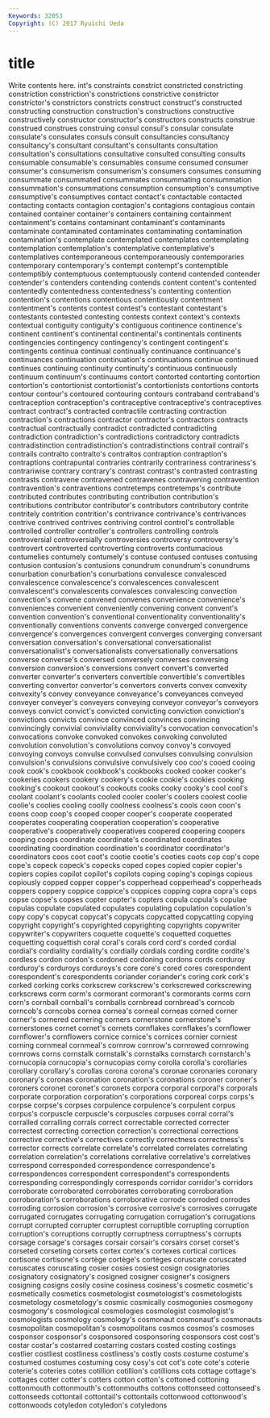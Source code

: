 ```yaml
---
Keywords: 32053 
Copyright: (C) 2017 Ryuichi Ueda
---
```


# title

Write contents here.
int's
constraints constrict constricted constricting constriction constriction's constrictions constrictive constrictor constrictor's
constrictors constricts construct construct's constructed constructing construction construction's constructions constructive
constructively constructor constructor's constructors constructs construe construed construes construing consul
consul's consular consulate consulate's consulates consuls consult consultancies consultancy consultancy's
consultant consultant's consultants consultation consultation's consultations consultative consulted consulting consults
consumable consumable's consumables consume consumed consumer consumer's consumerism consumerism's consumers
consumes consuming consummate consummated consummates consummating consummation consummation's consummations consumption
consumption's consumptive consumptive's consumptives contact contact's contactable contacted contacting contacts
contagion contagion's contagions contagious contain contained container container's containers containing
containment containment's contains contaminant contaminant's contaminants contaminate contaminated contaminates contaminating
contamination contamination's contemplate contemplated contemplates contemplating contemplation contemplation's contemplative contemplative's
contemplatives contemporaneous contemporaneously contemporaries contemporary contemporary's contempt contempt's contemptible contemptibly
contemptuous contemptuously contend contended contender contender's contenders contending contends content
content's contented contentedly contentedness contentedness's contenting contention contention's contentions contentious
contentiously contentment contentment's contents contest contest's contestant contestant's contestants contested
contesting contests context context's contexts contextual contiguity contiguity's contiguous continence
continence's continent continent's continental continental's continentals continents contingencies contingency contingency's
contingent contingent's contingents continua continual continually continuance continuance's continuances continuation
continuation's continuations continue continued continues continuing continuity continuity's continuous continuously
continuum continuum's continuums contort contorted contorting contortion contortion's contortionist contortionist's
contortionists contortions contorts contour contour's contoured contouring contours contraband contraband's
contraception contraception's contraceptive contraceptive's contraceptives contract contract's contracted contractile contracting
contraction contraction's contractions contractor contractor's contractors contracts contractual contractually contradict
contradicted contradicting contradiction contradiction's contradictions contradictory contradicts contradistinction contradistinction's contradistinctions
contrail contrail's contrails contralto contralto's contraltos contraption contraption's contraptions contrapuntal
contraries contrarily contrariness contrariness's contrariwise contrary contrary's contrast contrast's contrasted
contrasting contrasts contravene contravened contravenes contravening contravention contravention's contraventions contretemps
contretemps's contribute contributed contributes contributing contribution contribution's contributions contributor contributor's
contributors contributory contrite contritely contrition contrition's contrivance contrivance's contrivances contrive
contrived contrives contriving control control's controllable controlled controller controller's controllers
controlling controls controversial controversially controversies controversy controversy's controvert controverted controverting
controverts contumacious contumelies contumely contumely's contuse contused contuses contusing contusion
contusion's contusions conundrum conundrum's conundrums conurbation conurbation's conurbations convalesce convalesced
convalescence convalescence's convalescences convalescent convalescent's convalescents convalesces convalescing convection convection's
convene convened convenes convenience convenience's conveniences convenient conveniently convening convent
convent's convention convention's conventional conventionality conventionality's conventionally conventions convents converge
converged convergence convergence's convergences convergent converges converging conversant conversation conversation's
conversational conversationalist conversationalist's conversationalists conversationally conversations converse converse's conversed conversely
converses conversing conversion conversion's conversions convert convert's converted converter converter's
converters convertible convertible's convertibles converting convertor convertor's convertors converts convex
convexity convexity's convey conveyance conveyance's conveyances conveyed conveyer conveyer's conveyers
conveying conveyor conveyor's conveyors conveys convict convict's convicted convicting conviction
conviction's convictions convicts convince convinced convinces convincing convincingly convivial conviviality
conviviality's convocation convocation's convocations convoke convoked convokes convoking convoluted convolution
convolution's convolutions convoy convoy's convoyed convoying convoys convulse convulsed convulses
convulsing convulsion convulsion's convulsions convulsive convulsively coo coo's cooed cooing
cook cook's cookbook cookbook's cookbooks cooked cooker cooker's cookeries cookers
cookery cookery's cookie cookie's cookies cooking cooking's cookout cookout's cookouts
cooks cooky cooky's cool cool's coolant coolant's coolants cooled cooler
cooler's coolers coolest coolie coolie's coolies cooling coolly coolness coolness's
cools coon coon's coons coop coop's cooped cooper cooper's cooperate
cooperated cooperates cooperating cooperation cooperation's cooperative cooperative's cooperatively cooperatives coopered
coopering coopers cooping coops coordinate coordinate's coordinated coordinates coordinating coordination
coordination's coordinator coordinator's coordinators coos coot coot's cootie cootie's cooties
coots cop cop's cope cope's copeck copeck's copecks coped copes
copied copier copier's copiers copies copilot copilot's copilots coping coping's
copings copious copiously copped copper copper's copperhead copperhead's copperheads coppers
coppery coppice coppice's coppices copping copra copra's cops copse copse's
copses copter copter's copters copula copula's copulae copulas copulate copulated
copulates copulating copulation copulation's copy copy's copycat copycat's copycats copycatted
copycatting copying copyright copyright's copyrighted copyrighting copyrights copywriter copywriter's copywriters
coquette coquette's coquetted coquettes coquetting coquettish coral coral's corals cord
cord's corded cordial cordial's cordiality cordiality's cordially cordials cording cordite
cordite's cordless cordon cordon's cordoned cordoning cordons cords corduroy corduroy's
corduroys corduroys's core core's cored cores corespondent corespondent's corespondents coriander
coriander's coring cork cork's corked corking corks corkscrew corkscrew's corkscrewed
corkscrewing corkscrews corm corm's cormorant cormorant's cormorants corms corn corn's
cornball cornball's cornballs cornbread cornbread's corncob corncob's corncobs cornea cornea's
corneal corneas corned corner corner's cornered cornering corners cornerstone cornerstone's
cornerstones cornet cornet's cornets cornflakes cornflakes's cornflower cornflower's cornflowers cornice
cornice's cornices cornier corniest corning cornmeal cornmeal's cornrow cornrow's cornrowed
cornrowing cornrows corns cornstalk cornstalk's cornstalks cornstarch cornstarch's cornucopia cornucopia's
cornucopias corny corolla corolla's corollaries corollary corollary's corollas corona corona's
coronae coronaries coronary coronary's coronas coronation coronation's coronations coroner coroner's
coroners coronet coronet's coronets corpora corporal corporal's corporals corporate corporation
corporation's corporations corporeal corps corps's corpse corpse's corpses corpulence corpulence's
corpulent corpus corpus's corpuscle corpuscle's corpuscles corpuses corral corral's corralled
corralling corrals correct correctable corrected correcter correctest correcting correction correction's
correctional corrections corrective corrective's correctives correctly correctness correctness's corrector corrects
correlate correlate's correlated correlates correlating correlation correlation's correlations correlative correlative's
correlatives correspond corresponded correspondence correspondence's correspondences correspondent correspondent's correspondents corresponding
correspondingly corresponds corridor corridor's corridors corroborate corroborated corroborates corroborating corroboration
corroboration's corroborations corroborative corrode corroded corrodes corroding corrosion corrosion's corrosive
corrosive's corrosives corrugate corrugated corrugates corrugating corrugation corrugation's corrugations corrupt
corrupted corrupter corruptest corruptible corrupting corruption corruption's corruptions corruptly corruptness
corruptness's corrupts corsage corsage's corsages corsair corsair's corsairs corset corset's
corseted corseting corsets cortex cortex's cortexes cortical cortices cortisone cortisone's
cortège cortège's cortèges coruscate coruscated coruscates coruscating cosier cosies cosiest
cosign cosignatories cosignatory cosignatory's cosigned cosigner cosigner's cosigners cosigning cosigns
cosily cosine cosiness cosiness's cosmetic cosmetic's cosmetically cosmetics cosmetologist cosmetologist's
cosmetologists cosmetology cosmetology's cosmic cosmically cosmogonies cosmogony cosmogony's cosmological cosmologies
cosmologist cosmologist's cosmologists cosmology cosmology's cosmonaut cosmonaut's cosmonauts cosmopolitan cosmopolitan's
cosmopolitans cosmos cosmos's cosmoses cosponsor cosponsor's cosponsored cosponsoring cosponsors cost
cost's costar costar's costarred costarring costars costed costing costings costlier
costliest costliness costliness's costly costs costume costume's costumed costumes costuming
cosy cosy's cot cot's cote cote's coterie coterie's coteries cotes
cotillion cotillion's cotillions cots cottage cottage's cottages cotter cotter's cotters
cotton cotton's cottoned cottoning cottonmouth cottonmouth's cottonmouths cottons cottonseed cottonseed's
cottonseeds cottontail cottontail's cottontails cottonwood cottonwood's cottonwoods cotyledon cotyledon's cotyledons
